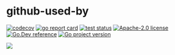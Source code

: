 # github-used-by

[![codecov](https://codecov.io/gh/chyroc/github-used-by/branch/master/graph/badge.svg?token=Z73T6YFF80)](https://codecov.io/gh/chyroc/github-used-by)
[![go report card](https://goreportcard.com/badge/github.com/chyroc/github-used-by "go report card")](https://goreportcard.com/report/github.com/chyroc/github-used-by)
[![test status](https://github.com/chyroc/github-used-by/actions/workflows/test.yml/badge.svg)](https://github.com/chyroc/github-used-by/actions)
[![Apache-2.0 license](https://img.shields.io/badge/License-Apache%202.0-brightgreen.svg)](https://opensource.org/licenses/Apache-2.0)
[![Go.Dev reference](https://img.shields.io/badge/go.dev-reference-blue?logo=go&logoColor=white)](https://pkg.go.dev/github.com/chyroc/github-used-by)
[![Go project version](https://badge.fury.io/go/github.com%2Fchyroc%2Fgithub-used-by.svg)](https://badge.fury.io/go/github.com%2Fchyroc%2Fgithub-used-by)

![](./header.png)
